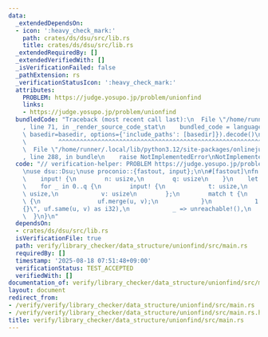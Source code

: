 ```yaml
---
data:
  _extendedDependsOn:
  - icon: ':heavy_check_mark:'
    path: crates/ds/dsu/src/lib.rs
    title: crates/ds/dsu/src/lib.rs
  _extendedRequiredBy: []
  _extendedVerifiedWith: []
  _isVerificationFailed: false
  _pathExtension: rs
  _verificationStatusIcon: ':heavy_check_mark:'
  attributes:
    PROBLEM: https://judge.yosupo.jp/problem/unionfind
    links:
    - https://judge.yosupo.jp/problem/unionfind
  bundledCode: "Traceback (most recent call last):\n  File \"/home/runner/.local/lib/python3.12/site-packages/onlinejudge_verify/documentation/build.py\"\
    , line 71, in _render_source_code_stat\n    bundled_code = language.bundle(stat.path,\
    \ basedir=basedir, options={'include_paths': [basedir]}).decode()\n          \
    \         ^^^^^^^^^^^^^^^^^^^^^^^^^^^^^^^^^^^^^^^^^^^^^^^^^^^^^^^^^^^^^^^^^^^^^^^^^^^^^^^^^\n\
    \  File \"/home/runner/.local/lib/python3.12/site-packages/onlinejudge_verify/languages/rust.py\"\
    , line 288, in bundle\n    raise NotImplementedError\nNotImplementedError\n"
  code: "// verification-helper: PROBLEM https://judge.yosupo.jp/problem/unionfind\n\
    \nuse dsu::Dsu;\nuse proconio::{fastout, input};\n\n#[fastout]\nfn main() {\n\
    \    input! {\n        n: usize,\n        q: usize\n    }\n    let mut uf = Dsu::new(n);\n\
    \    for _ in 0..q {\n        input! {\n            t: usize,\n            u:\
    \ usize,\n            v: usize\n        };\n        match t {\n            0 =>\
    \ {\n                uf.merge(u, v);\n            }\n            1 => println!(\"\
    {}\", uf.same(u, v) as i32),\n            _ => unreachable!(),\n        }\n  \
    \  }\n}\n"
  dependsOn:
  - crates/ds/dsu/src/lib.rs
  isVerificationFile: true
  path: verify/library_checker/data_structure/unionfind/src/main.rs
  requiredBy: []
  timestamp: '2025-08-18 07:51:48+09:00'
  verificationStatus: TEST_ACCEPTED
  verifiedWith: []
documentation_of: verify/library_checker/data_structure/unionfind/src/main.rs
layout: document
redirect_from:
- /verify/verify/library_checker/data_structure/unionfind/src/main.rs
- /verify/verify/library_checker/data_structure/unionfind/src/main.rs.html
title: verify/library_checker/data_structure/unionfind/src/main.rs
---
```

